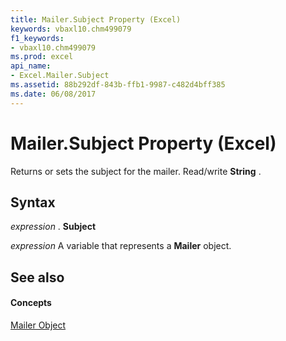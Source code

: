 ```yaml
---
title: Mailer.Subject Property (Excel)
keywords: vbaxl10.chm499079
f1_keywords:
- vbaxl10.chm499079
ms.prod: excel
api_name:
- Excel.Mailer.Subject
ms.assetid: 88b292df-843b-ffb1-9987-c482d4bff385
ms.date: 06/08/2017
---
```



# Mailer.Subject Property (Excel)

Returns or sets the subject for the mailer. Read/write **String** .


## Syntax

 _expression_ . **Subject**

 _expression_ A variable that represents a **Mailer** object.


## See also


#### Concepts


[Mailer Object](mailer-object-excel.md)


